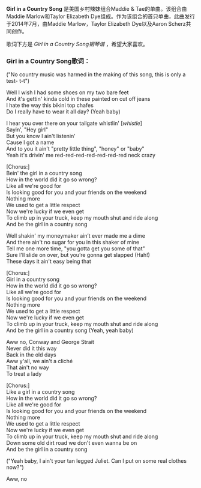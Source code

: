 

**Girl in a Country Song** 是美国乡村辣妹组合Maddie & Tae的单曲。该组合由Maddie Marlow和Taylor
Elizabeth Dye组成。作为该组合的首只单曲，此曲发行于2014年7月，由Maddie Marlow，Taylor Elizabeth
Dye以及Aaron Scherz共同创作。

  
歌词下方是 _Girl in a Country Song钢琴谱_ ，希望大家喜欢。

### Girl in a Country Song歌词：

("No country music was harmed in the making of this song, this is only a test-
t-t")

Well I wish I had some shoes on my two bare feet  
And it's gettin' kinda cold in these painted on cut off jeans  
I hate the way this bikini top chafes  
Do I really have to wear it all day? (Yeah baby)

I hear you over there on your tailgate whistlin' [*whistle*]  
Sayin', "Hey girl"  
But you know I ain't listenin'  
Cause I got a name  
And to you it ain't "pretty little thing", "honey" or "baby"  
Yeah it's drivin' me red-red-red-red-red-red-red neck crazy

[Chorus:]  
Bein' the girl in a country song  
How in the world did it go so wrong?  
Like all we're good for  
Is looking good for you and your friends on the weekend  
Nothing more  
We used to get a little respect  
Now we're lucky if we even get  
To climb up in your truck, keep my mouth shut and ride along  
And be the girl in a country song

Well shakin' my moneymaker ain’t ever made me a dime  
And there ain't no sugar for you in this shaker of mine  
Tell me one more time, "you gotta get you some of that"  
Sure I'll slide on over, but you’re gonna get slapped (Hah!)  
These days it ain't easy being that

[Chorus:]  
Girl in a country song  
How in the world did it go so wrong?  
Like all we're good for  
Is looking good for you and your friends on the weekend  
Nothing more  
We used to get a little respect  
Now we're lucky if we even get  
To climb up in your truck, keep my mouth shut and ride along  
And be the girl in a country song (Yeah, yeah baby)

Aww no, Conway and George Strait  
Never did it this way  
Back in the old days  
Aww y'all, we ain't a cliché  
That ain't no way  
To treat a lady

[Chorus:]  
Like a girl in a country song  
How in the world did it go so wrong?  
Like all we're good for  
Is looking good for you and your friends on the weekend  
Nothing more  
We used to get a little respect  
Now we're lucky if we even get  
To climb up in your truck, keep my mouth shut and ride along  
Down some old dirt road we don't even wanna be on  
And be the girl in a country song

("Yeah baby, I ain't your tan legged Juliet. Can I put on some real clothes
now?")

Aww, no

